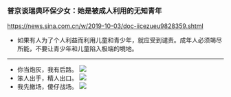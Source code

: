 ### 普京谈瑞典环保少女：她是被成人利用的无知青年
https://news.sina.com.cn/w/2019-10-03/doc-iicezueu9828359.shtml
- 如果有人为了个人利益而利用儿童和青少年，就应受到谴责。成年人必须竭尽所能，不要让青少年和儿童陷入极端的境地。
---
- 你当炮灰，我有后路。
![](https://wx3.sinaimg.cn/mw690/a716fd45ly1g63l56cxtqj20m80wnwii.jpg)
- 笨人出手，精人出口。
![](https://wx2.sinaimg.cn/mw690/a716fd45ly1g63l56jak7j20m80wn788.jpg)
- 我先撤场，傻仔战场。
![](https://wx2.sinaimg.cn/mw690/a716fd45ly1g63l56ptr4j20m80wndkc.jpg)
